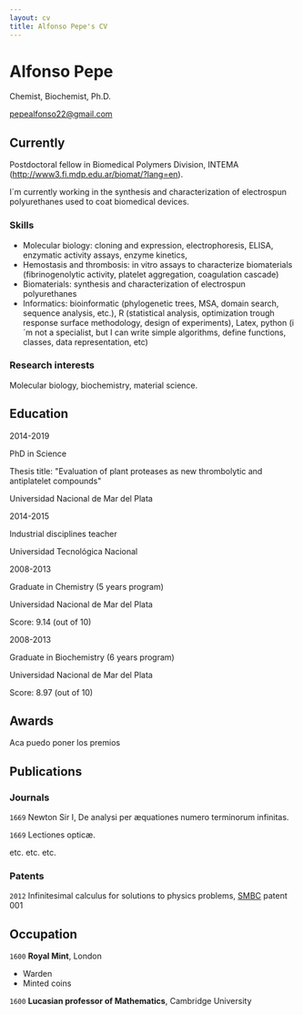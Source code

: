 ```yaml
---
layout: cv
title: Alfonso Pepe's CV
---
```

# Alfonso Pepe
Chemist, Biochemist, Ph.D. 

<a href="pepealfonso22@gmail.com">pepealfonso22@gmail.com</a>



## Currently

Postdoctoral fellow in Biomedical Polymers Division, INTEMA (http://www3.fi.mdp.edu.ar/biomat/?lang=en).

I´m currently working in the synthesis and characterization of electrospun polyurethanes used to coat biomedical devices.

### Skills

- Molecular biology: cloning and expression, electrophoresis, ELISA, enzymatic activity assays, enzyme kinetics, 
- Hemostasis and thrombosis: in vitro assays to characterize biomaterials (fibrinogenolytic activity, platelet aggregation, coagulation cascade)
- Biomaterials: synthesis and characterization of electrospun polyurethanes
- Informatics: bioinformatic (phylogenetic trees, MSA, domain search, sequence analysis, etc.), R (statistical analysis, optimization trough response surface methodology, design of experiments), Latex, python (i´m not a specialist, but I can write simple algorithms, define functions, classes, data representation, etc)


### Research interests

Molecular biology, biochemistry, material science.


## Education

2014-2019

PhD in Science

Thesis title: "Evaluation of plant proteases as new thrombolytic and antiplatelet compounds"

Universidad Nacional de Mar del Plata



2014-2015

Industrial disciplines teacher

Universidad Tecnológica Nacional



2008-2013

Graduate in Chemistry (5 years program)

Universidad Nacional de Mar del Plata

Score: 9.14 (out of 10)



2008-2013

Graduate in Biochemistry (6 years program)

Universidad Nacional de Mar del Plata

Score: 8.97 (out of 10)





## Awards

Aca puedo poner los premios



## Publications

<!-- A list is also available [online](http://scholar.google.co.uk/citations?user=LTOTl0YAAAAJ) -->

### Journals

`1669`
Newton Sir I, De analysi per æquationes numero terminorum infinitas. 

`1669`
Lectiones opticæ.

etc. etc. etc.

### Patents

`2012`
Infinitesimal calculus for solutions to physics problems, [SMBC](http://www.techdirt.com/articles/20121011/09312820678/if-patents-had-been-around-time-newton.shtml) patent 001


## Occupation

`1600`
__Royal Mint__, London

- Warden
- Minted coins

`1600`
__Lucasian professor of Mathematics__, Cambridge University



<!-- ### Footer

Last updated: May 2013 -->


